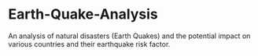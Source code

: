 # Earth-Quake-Analysis
An analysis of natural disasters (Earth Quakes) and the potential impact on various countries and their earthquake risk factor.   
